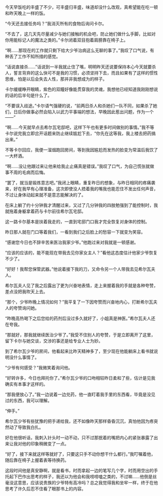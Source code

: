 今天早饭吃的丰盛了不少，可丰盛归丰盛，味道却没什么改观，真希望能在吃一顿和昨天晚上一样的饭。

“今天还去接任务吗？”我消灭所有的食物后询问卡尔。

“不去了，这几天先尽量减少与她们接触的机会吧，防止她们做什么手脚，比如对你用能标记人的魔法之类的。”卡尔闭着双目抱着肩膀靠在椅子上。

“啊……那现在的工作就只剩下给大少爷治病这么无聊的事了。”我叹了口气说，有种丢了工作不知所措的感觉。

“话说直接杀……”话说到一半我就止住了嘴，明明昨天还说要保持本心今天就要杀人，誓言背弃的这么快可不是我的习惯，必须坚持下去，而且如果有了这样的惯性思维，怕是以后会失去人性，那并非我想成为的样子。

卡尔缓缓睁开眼睛，紫色的双瞳好像能贯穿我的灵魂，我想他已经知道我刚刚想说的话的后半句是什么了。

“不要误入歧途。”卡尔语气强硬的说，“前两日杀人和杀她们一队不同，如果杀了她们，日后你做事必然会陷入以武力平事端的想法，早晚因此惹出问题，作为一个——”

“啊……今天就早点去希尔瓦宅邸吧，这样下午也有更多时间做别的事情。”我不等卡尔说完我立即岔开话题来防止继续尴尬下去，“你先在这等我，我上楼去把药搞出来。”

不等卡尔回应，我便一溜烟跑回房间，等到我因尴尬而发热的脸变为常温后我饮了一大杯酒。

“啊……没让他跟过来让他来给我止止痛真是错误。”我叹了口气，为自己慌张就做事不周的毛病而后悔。

“罢了，就当是锻炼意志吧。”我闭上眼睛，重复昨日的想象，与昨日相同的疼痛袭来，好在我早有心理准备，这次即使没人捂着我的嘴我也能忍住不发出任何声音，不过让身体动起来就不是意志能解决的了。

在床上躺了约十分钟我才清醒过来，又过了几分钟我的四肢勉强到了能控制时，我就拖着身躯拿着药与卡尔前往希尔瓦宅邸。

这一路卡尔基本是扶着我走的，一直到宅邸门口我才完全恢复对身体的控制。

昨日那人就在门口等着我们，一看到我们之后脸上的愁容一下就变为笑容。

“感谢您今日也不辞辛苦来医治我家少爷。”他跑过来对我就是一顿感谢。

“应该的应该的，能不能现在带我去见你家女主人？”看他这态度估计他家少爷恢复不少了。

“好好！我帮您保管武器。”他说着接下我的刀，又命令另一个人带我去见希尔瓦夫人。

希尔瓦夫人见了我之后露出了更为兴奋地表情，走上来握着我的手就是各种夸赞，差点没把我吹天上去。

“那个，少爷昨晚上情况如何？”我平复了一下因夸赞而兴奋地内心，打断希尔瓦夫人的夸赞询问她。

“昨晚高热喝下之后您给的药剂后没过多久就好了，小姐真是神医。”希尔瓦夫人还在夸我。

“那就好，那我就继续医治少爷了。”我受不住别人的夸赞，于是立即离开了这里，留下卡尔与她交谈，交涉的事还是给专业人士为妙。

到了希尔瓦少爷的房间，他看起来比昨天精神多了，至少现在他能躺床上看书就说明没什么事情了。

“少爷有何感受？”我微笑着询问他。

“好转许多，今日也拜托你了。”希尔瓦少爷的口吻相较昨日柔和了些，估计是见我确实有本事才这样的。

“那我便放心了。”我一边说着一边兑药，他一直盯着我手里的东西看，毕竟是没见过的东西，我可以理解。

“伸手。”

希尔瓦少爷有些犹豫的把手递给我，还不如像昨天那样昏昏沉沉，真怕他因为疼突然动了导致我白扎。

好在他很听话，我刺入针头时一动不动，只不过那抿着的嘴把内心的紧张暴露了出来让我对他的印象稍微变了一点。

“好了，接下来就这样等就好了，只要这只手不动你想干什么都行。”我叮嘱着他，随后靠在椅子上握着表等待换药。

这段时间他是真安静啊，就是看书，时而拿起一边的笔写几个字，时而用空出的手托起下巴作出思考的样子，我还以为他会和我唠唠嗑之类的，不过嘛……他倒是丝毫没这意思，应该说贵族的少爷特有高冷吗？总之我觉得我和坐牢一样，终于在他思考了许久后忍不住看了眼那书上的内容。



